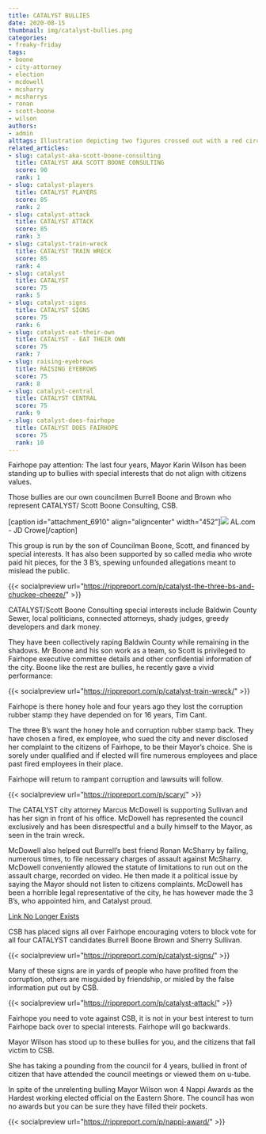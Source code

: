```yaml
---
title: CATALYST BULLIES
date: 2020-08-15
thumbnail: img/catalyst-bullies.png
categories:
- freaky-friday
tags:
- boone
- city-attorney
- election
- mcdowell
- mcsharry
- mcsharrys
- ronan
- scott-boone
- wilson
authors:
- admin
alttags: Illustration depicting two figures crossed out with a red circle, labeled “CATALYST,” referencing Fairhope councilmen and ...
related_articles:
- slug: catalyst-aka-scott-boone-consulting
  title: CATALYST AKA SCOTT BOONE CONSULTING
  score: 90
  rank: 1
- slug: catalyst-players
  title: CATALYST PLAYERS
  score: 85
  rank: 2
- slug: catalyst-attack
  title: CATALYST ATTACK
  score: 85
  rank: 3
- slug: catalyst-train-wreck
  title: CATALYST TRAIN WRECK
  score: 85
  rank: 4
- slug: catalyst
  title: CATALYST
  score: 75
  rank: 5
- slug: catalyst-signs
  title: CATALYST SIGNS
  score: 75
  rank: 6
- slug: catalyst-eat-their-own
  title: CATALYST - EAT THEIR OWN
  score: 75
  rank: 7
- slug: raising-eyebrows
  title: RAISING EYEBROWS
  score: 75
  rank: 8
- slug: catalyst-central
  title: CATALYST CENTRAL
  score: 75
  rank: 9
- slug: catalyst-does-fairhope
  title: CATALYST DOES FAIRHOPE
  score: 75
  rank: 10
---
```

Fairhope pay attention: The last four years, Mayor Karin Wilson has been standing up to bullies with special interests that do not align with citizens values.

Those bullies are our own councilmen Burrell Boone and Brown who represent CATALYST/ Scott Boone Consulting, CSB.

\[caption id="attachment\_6910" align="aligncenter" width="452"\][![](https://cdn.rippreport.com/wp-content/uploads/2020/08/wilson1.jpg)](https://www.al.com/opinion/2017/03/fairhope_mayor_battles_city_co.html) AL.com - JD Crowe\[/caption\]

This group is run by the son of Councilman Boone, Scott, and financed by special interests. It has also been supported by so called media who wrote paid hit pieces, for the 3 B’s, spewing unfounded allegations meant to mislead the public.

{{< socialpreview url="https://rippreport.com/p/catalyst-the-three-bs-and-chuckee-cheeze/" >}}

CATALYST/Scott Boone Consulting special interests include Baldwin County Sewer, local politicians, connected attorneys, shady judges, greedy developers and dark money.

They have been collectively raping Baldwin County while remaining in the shadows. Mr Boone and his son work as a team, so Scott is privileged to Fairhope executive committee details and other confidential information of the city. Boone like the rest are bullies, he recently gave a vivid performance:

{{< socialpreview url="https://rippreport.com/p/catalyst-train-wreck/" >}}

Fairhope is there honey hole and four years ago they lost the corruption rubber stamp they have depended on for 16 years, Tim Cant.

The three B’s want the honey hole and corruption rubber stamp back. They have chosen a fired, ex employee, who sued the city and never disclosed her complaint to the citizens of Fairhope, to be their Mayor’s choice. She is sorely under qualified and if elected will fire numerous employees and place past fired employees in their place.

Fairhope will return to rampant corruption and lawsuits will follow.

{{< socialpreview url="https://rippreport.com/p/scary/" >}}

The CATALYST city attorney Marcus McDowell is supporting Sullivan and has her sign in front of his office. McDowell has represented the council exclusively and has been disrespectful and a bully himself to the Mayor, as seen in the train wreck.

McDowell also helped out Burrell’s best friend Ronan McSharry by failing, numerous times, to file necessary charges of assault against McSharry. McDowell conveniently allowed the statute of limitations to run out on the assault charge, recorded on video. He then made it a political issue by saying the Mayor should not listen to citizens complaints. McDowell has been a horrible legal representative of the city, he has however made the 3 B’s, who appointed him, and Catalyst proud.

[Link No Longer Exists](https://youtu.be/9-aaK6I4_g4)

CSB has placed signs all over Fairhope encouraging voters to block vote for all four CATALYST candidates Burrell Boone Brown and Sherry Sullivan.

{{< socialpreview url="https://rippreport.com/p/catalyst-signs/" >}}

Many of these signs are in yards of people who have profited from the corruption, others are misguided by friendship, or misled by the false information put out by CSB.

{{< socialpreview url="https://rippreport.com/p/catalyst-attack/" >}}

Fairhope you need to vote against CSB, it is not in your best interest to turn Fairhope back over to special interests. Fairhope will go backwards.

Mayor Wilson has stood up to these bullies for you, and the citizens that fall victim to CSB.

She has taking a pounding from the council for 4 years, bullied in front of citizen that have attended the council meetings or viewed them on u-tube.

In spite of the unrelenting bulling Mayor Wilson won 4 Nappi Awards as the Hardest working elected official on the Eastern Shore. The council has won no awards but you can be sure they have filled their pockets.

{{< socialpreview url="https://rippreport.com/p/nappi-award/" >}}
